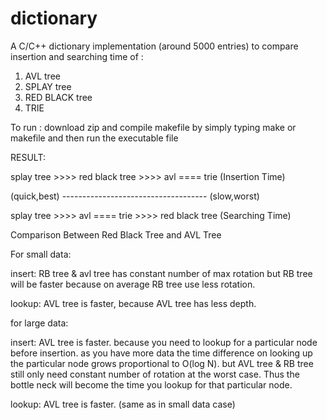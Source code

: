 # dictionary

A C/C++ dictionary implementation (around 5000 entries) to compare insertion and searching time of :

1)  AVL tree
2)  SPLAY tree
3)  RED BLACK tree
4)  TRIE

To run :
download zip and compile makefile by simply typing make or makefile
and then run the executable file


RESULT:

splay tree >>>> red black tree >>>> avl ==== trie  (Insertion Time)

(quick,best) ------------------------------------ (slow,worst)

splay tree >>>> avl ==== trie >>>> red black tree  (Searching Time)


Comparison Between Red Black Tree and AVL Tree

For small data:

insert: RB tree & avl tree has constant number of max rotation but RB tree will be faster because on average RB tree use less rotation.

lookup: AVL tree is faster, because AVL tree has less depth.

for large data:

insert: AVL tree is faster. because you need to lookup for a particular node before insertion. as you have more data the time difference on looking up the particular node grows proportional to O(log N). but AVL tree & RB tree still only need constant number of rotation at the worst case. Thus the bottle neck will become the time you lookup for that particular node.

lookup: AVL tree is faster. (same as in small data case)
